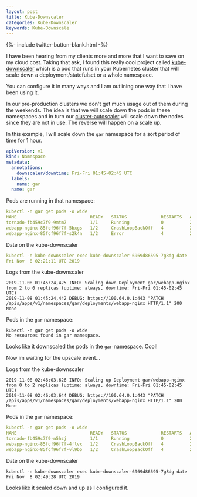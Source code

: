 ```yaml
---
layout: post
title: Kube-Downscaler
categories: Kube-Downscaler
keywords: Kube-Downscale
---
```

{%- include twitter-button-blank.html -%}

I have been hearing from my clients more and more that I want to save on my cloud cost.  Taking that ask,
I found this really cool project called [kube-downscaler](https://github.com/hjacobs/kube-downscaler) which
is a pod that runs in your Kubernetes cluster that will scale down a deployment/statefulset or a whole namespace.

You can configure it in many ways and I am outlining one way that I have been using it.

In our pre-production clusters we don't get much usage out of them during the weekends.  The idea is that we
will scale down the pods in these namespaces and in turn our [cluster-autoscaler](https://github.com/kubernetes/autoscaler/tree/master/cluster-autoscaler)
will scale down the nodes since they are not in use.  The reverse will happen on a scale up.


In this example, I will scale down the `gar` namespace for a sort period of time for 1 hour.

```yaml
apiVersion: v1
kind: Namespace
metadata:
  annotations:
    downscaler/downtime: Fri-Fri 01:45-02:45 UTC
  labels:
    name: gar
  name: gar
```

Pods are running in that namespace:
```yaml
kubectl -n gar get pods -o wide                                      
NAME                            READY   STATUS             RESTARTS   AGE    IP             NODE                           NOMINATED NODE
tornado-fb459c7f9-9mtm7         1/1     Running            0          2m9s   100.96.0.223   ip-172-17-51-20.ec2.internal   <none>
webapp-nginx-85fcf96f7f-5bxgs   1/2     CrashLoopBackOff   4          2m9s   100.96.6.19    ip-172-17-50-79.ec2.internal   <none>
webapp-nginx-85fcf96f7f-s2k4n   1/2     Error              4          2m9s   100.96.0.224   ip-172-17-51-20.ec2.internal   <none>
```

Date on the kube-downscaler
```yaml
kubectl -n kube-downscaler exec kube-downscaler-6969d86595-7g8dg date
Fri Nov  8 02:21:11 UTC 2019
```

Logs from the kube-downscaler
```
2019-11-08 01:45:24,425 INFO: Scaling down Deployment gar/webapp-nginx from 2 to 0 replicas (uptime: always, downtime: Fri-Fri 01:45-02:45 UTC)
2019-11-08 01:45:24,442 DEBUG: https://100.64.0.1:443 "PATCH /apis/apps/v1/namespaces/gar/deployments/webapp-nginx HTTP/1.1" 200 None
```

Pods in the `gar` namespace:
```
kubectl -n gar get pods -o wide                                        
No resources found in gar namespace.
```

Looks like it downscaled the pods in the `gar` namespace.  Cool!

Now im waiting for the upscale event...

Logs from the kube-downscaler
```
2019-11-08 02:46:03,626 INFO: Scaling up Deployment gar/webapp-nginx from 0 to 2 replicas (uptime: always, downtime: Fri-Fri 01:45-02:45 UTC)
2019-11-08 02:46:03,644 DEBUG: https://100.64.0.1:443 "PATCH /apis/apps/v1/namespaces/gar/deployments/webapp-nginx HTTP/1.1" 200 None
```

Pods in the `gar` namespace:
```yaml
kubectl -n gar get pods -o wide                                      
NAME                            READY   STATUS             RESTARTS   AGE     IP             NODE                           NOMINATED NODE
tornado-fb459c7f9-n5hzj         1/1     Running            0          2m52s   100.96.0.225   ip-172-17-51-20.ec2.internal   <none>
webapp-nginx-85fcf96f7f-4flvx   1/2     CrashLoopBackOff   4          2m52s   100.96.5.222   ip-172-17-50-67.ec2.internal   <none>
webapp-nginx-85fcf96f7f-vl9b5   1/2     CrashLoopBackOff   4          2m52s   100.96.0.226   ip-172-17-51-20.ec2.internal   <none>
```

Date on the kube-downscaler
```
kubectl -n kube-downscaler exec kube-downscaler-6969d86595-7g8dg date  
Fri Nov  8 02:49:28 UTC 2019
```

Looks like it scaled down and up as I configured it.




